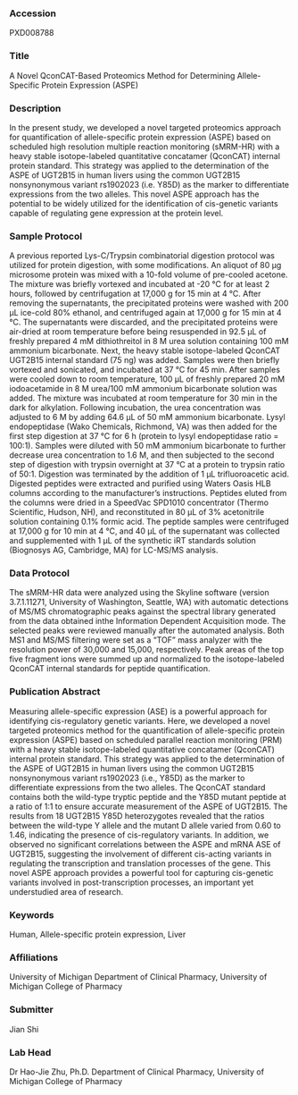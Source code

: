 ### Accession
PXD008788

### Title
A Novel QconCAT-Based Proteomics Method for Determining Allele-Specific Protein Expression (ASPE)

### Description
In the present study, we developed a novel targeted proteomics approach for quantification of allele-specific protein expression (ASPE) based on scheduled high resolution multiple reaction monitoring (sMRM-HR) with a heavy stable isotope-labeled quantitative concatamer (QconCAT) internal protein standard. This strategy was applied to the determination of the ASPE of UGT2B15 in human livers using the common UGT2B15 nonsynonymous variant rs1902023 (i.e. Y85D) as the marker to differentiate expressions from the two alleles. This novel ASPE approach has the potential to be widely utilized for the identification of cis-genetic variants capable of regulating gene expression at the protein level.

### Sample Protocol
A previous reported Lys-C/Trypsin combinatorial digestion protocol was utilized for protein digestion, with some modifications. An aliquot of 80 μg microsome protein was mixed with a 10-fold volume of pre-cooled acetone. The mixture was briefly vortexed and incubated at -20 °C for at least 2 hours, followed by centrifugation at 17,000 g for 15 min at 4 °C. After removing the supernatants, the precipitated proteins were washed with 200 μL ice-cold 80% ethanol, and centrifuged again at 17,000 g for 15 min at 4 °C. The supernatants were discarded, and the precipitated proteins were air-dried at room temperature before being resuspended in 92.5 μL of freshly prepared 4 mM dithiothreitol in 8 M urea solution containing 100 mM ammonium bicarbonate. Next, the heavy stable isotope-labeled QconCAT UGT2B15 internal standard (75 ng) was added. Samples were then briefly vortexed and sonicated, and incubated at 37 °C for 45 min. After samples were cooled down to room temperature, 100 μL of freshly prepared 20 mM iodoacetamide in 8 M urea/100 mM ammonium bicarbonate solution was added. The mixture was incubated at room temperature for 30 min in the dark for alkylation. Following incubation, the urea concentration was adjusted to 6 M by adding 64.6 μL of 50 mM ammonium bicarbonate. Lysyl endopeptidase (Wako Chemicals, Richmond, VA) was then added for the first step digestion at 37 °C for 6 h (protein to lysyl endopeptidase ratio = 100:1). Samples were diluted with 50 mM ammonium bicarbonate to further decrease urea concentration to 1.6 M, and then subjected to the second step of digestion with trypsin overnight at 37 °C at a protein to trypsin ratio of 50:1. Digestion was terminated by the addition of 1 μL trifluoroacetic acid. Digested peptides were extracted and purified using Waters Oasis HLB columns according to the manufacturer’s instructions. Peptides eluted from the columns were dried in a SpeedVac SPD1010 concentrator (Thermo Scientific, Hudson, NH), and reconstituted in 80 μL of 3% acetonitrile solution containing 0.1% formic acid. The peptide samples were centrifuged at 17,000 g for 10 min at 4 °C, and 40 μL of the supernatant was collected and supplemented with 1 μL of the synthetic iRT standards solution (Biognosys AG, Cambridge, MA) for LC-MS/MS analysis.

### Data Protocol
The sMRM-HR data were analyzed using the Skyline software (version 3.7.1.11271, University of Washington, Seattle, WA) with automatic detections of MS/MS chromatographic peaks against the spectral library generated from the data obtained inthe Information Dependent Acquisition mode. The selected peaks were reviewed manually after the automated analysis. Both MS1 and MS/MS filtering were set as a “TOF” mass analyzer with the resolution power of 30,000 and 15,000, respectively. Peak areas of the top five fragment ions were summed up and normalized to the isotope-labeled QconCAT internal standards for peptide quantification.

### Publication Abstract
Measuring allele-specific expression (ASE) is a powerful approach for identifying cis-regulatory genetic variants. Here, we developed a novel targeted proteomics method for the quantification of allele-specific protein expression (ASPE) based on scheduled parallel reaction monitoring (PRM) with a heavy stable isotope-labeled quantitative concatamer (QconCAT) internal protein standard. This strategy was applied to the determination of the ASPE of UGT2B15 in human livers using the common UGT2B15 nonsynonymous variant rs1902023 (i.e., Y85D) as the marker to differentiate expressions from the two alleles. The QconCAT standard contains both the wild-type tryptic peptide and the Y85D mutant peptide at a ratio of 1:1 to ensure accurate measurement of the ASPE of UGT2B15. The results from 18 UGT2B15 Y85D heterozygotes revealed that the ratios between the wild-type Y allele and the mutant D allele varied from 0.60 to 1.46, indicating the presence of cis-regulatory variants. In addition, we observed no significant correlations between the ASPE and mRNA ASE of UGT2B15, suggesting the involvement of different cis-acting variants in regulating the transcription and translation processes of the gene. This novel ASPE approach provides a powerful tool for capturing cis-genetic variants involved in post-transcription processes, an important yet understudied area of research.

### Keywords
Human, Allele-specific protein expression, Liver

### Affiliations
University of Michigan
Department of Clinical Pharmacy, University of Michigan College of Pharmacy

### Submitter
Jian Shi

### Lab Head
Dr Hao-Jie Zhu, Ph.D.
Department of Clinical Pharmacy, University of Michigan College of Pharmacy



